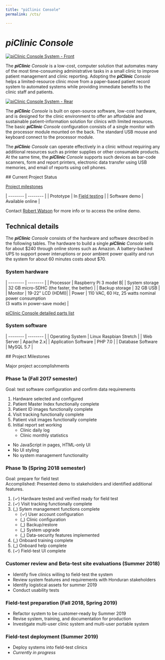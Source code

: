 ```yaml
---
title: "piClinic Console"
permalink: /cts/

---
```


# _piClinic Console_

[![piClinic Console System - Front]({{site.baseurl}}/images/TermFront-piclinic_sm.jpg)]({{site.baseurl}}/images/TermFront-piclinic_lg.jpg)

The _**piClinic** Console_ is a low-cost, computer solution that automates many of the most time-consuming administrative tasks in a small clinic to improve patient management and clinic reporting. Adopting the _**piClinic** Console_ helps a limited-resource clinic move from a paper-based patient record system to automated systems while providing immediate benefits to the clinic staff and patients.

[![piClinic Console System - Rear]({{site.baseurl}}/images/TermRear_sm.jpg)]({{site.baseurl}}/images/TermRear_lg.jpg)

The _**piClinic** Console_ is built on open-source software, low-cost hardware, and is designed for the clinic environment to offer an affordable and sustainable patient-information solution for clinics with limited resources. The basic _**piClinic** Console_ configuration consists of a single monitor with the processor module mounted on the back. The standard USB mouse and keyboard connect to the processor module.

The _**piClinic** Console_ can operate effectively in a clinic without requiring any additional resources such as printer supplies or other consumable products. At the same time, the _**piClinic** Console_ supports such devices as bar-code scanners, form and report printers, electronic data transfer using USB memories, and email of reports using cell phones. 

<a id="status" />
## Current Project Status

[Project milestones](#milestones)

| -------- | -------- |
| Prototype | In [Field testing](#summer2019) |
| Software demo | Available online  |

Contact [Robert Watson](mailto://watson_rb@mercer.edu) for more info or to access the online demo.

## Technical details

The _**piClinic** Console_ consists of the hardware and software described in the following tables. The hardware to build a single _**piClinic** Console_  sells for about $240 through online stores such as Amazon. A battery-backed UPS to support power interuptions or poor ambient power quality and run the system for about 60 minutes costs about $70.

### System hardware

| -------- | -------- |
| Processor | Raspberry Pi 3 model B|
| System storage | 32 GB micro-SDHC (the faster, the better) |
| Backup storage | 32 GB USB |
| Monitor | 19-22" LCD (HDMI)|
| Power | 110 VAC, 60 Hz, 25 watts nominal power consumption<br>(3 watts in power-save mode) |

[piClinic Console detailed parts list]({{site.baseurl}}/piclinic-console-parts/)

### System software

| -------- | -------- |
| Operating System | Linux Raspbian Stretch |
| Web Server | Apache 2.x|
| Application Software | PHP 7.0 |
| Database Software | MySQL 5.7 |

<a id="milestones" />
## Project Milestones

Major project accomplishments

<a id="phase1a"></a>
### Phase 1a (Fall 2017 semester)

Goal: test software configuration and confirm data requirements

1. Hardware selected and configured 
1. Patient Master Index functionally complete
1. Patient ID images functionally complete
1. Visit tracking functionally complete
1. Patient visit images functionally complete
1. Initial report set working
	* Clinic daily log
	* Clinic monthly statistics

* No JavaScript in pages, HTML-only UI
* No UI styling
* No system management functionality

<a id="phase1b"></a>
### Phase 1b (Spring 2018 semester)

Goal: prepare for field test<br>
Accomplished: Presented demo to stakeholders and identified additional features.

1. (&#10003;) Hardware tested and verified ready for field test
1. (&#10003;) Visit tracking functionally complete
1. (_) Sytem management functions complete
	* (&#10003;) User account configuration
	* (_) Clinic configuration
	* (_) Backup/restore
	* (_) System upgrade
	* (_) Data-security features implemented
1. (_) Onboard training complete
1. (_) Onboard help complete
1. (&#10003;) Field-test UI complete

<a id="summer2018"></a>
### Customer review and Beta-test site evaluations (Summer 2018)

* Identify five clinics willing to field-test the system
* Review system features and requirements with Honduran stakeholders
* Identify logistical assets for summer 2019
* Conduct usability tests

### Field-test preparation (Fall 2018, Spring 2019)

* Refactor system to be customer-ready by Summer 2019
* Revise system, training, and documentation for production
* Investigate multi-user clinic system and multi-user portable system

<a id="summer2019"></a>
### Field-test deployment (Summer 2019)

* Deploy systems into field-test clinics
* _Currently in progress_